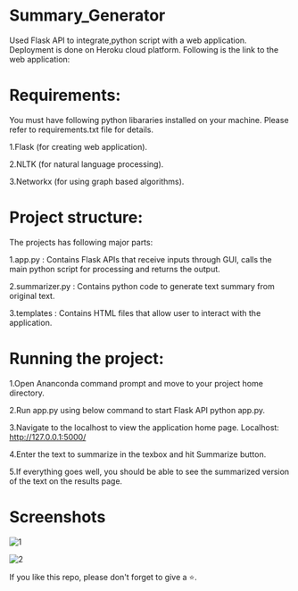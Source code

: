 # Summary_Generator
Used Flask API to integrate,python script with a web application. Deployment is done on Heroku cloud platform. Following is the link to the web application:

# Requirements:
You must have following python libararies installed on your machine. Please refer to requirements.txt file for details.

1.Flask (for creating web application).

2.NLTK (for natural language processing).

3.Networkx (for using graph based algorithms).

# Project structure:
The projects has following major parts:

1.app.py : Contains Flask APIs that receive inputs through GUI, calls the main python script for processing and returns the output.

2.summarizer.py : Contains python code to generate text summary from original text.

3.templates : Contains HTML files that allow user to interact with the application.

# Running the project:
1.Open Ananconda command prompt and move to your project home directory.

2.Run app.py using below command to start Flask API python app.py.

3.Navigate to the localhost to view the application home page. Localhost: http://127.0.0.1:5000/

4.Enter the text to summarize in the texbox and hit Summarize button.

5.If everything goes well, you should be able to see the summarized version of the text on the results page.

# Screenshots

![1](https://user-images.githubusercontent.com/61036755/91711561-b5c4ed80-eba3-11ea-9f47-1d57096b5092.png)

![2](https://user-images.githubusercontent.com/61036755/91711569-b8bfde00-eba3-11ea-93f9-30332ce5bf96.png)


If you like this repo, please don't forget to give a ⭐.

